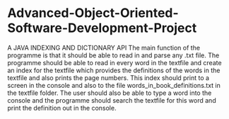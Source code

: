 # Advanced-Object-Oriented-Software-Development-Project
A JAVA INDEXING AND DICTIONARY API     The main function of the programme is that it should be able to read in and parse any .txt file. The programme should be able to read in every word in the textfile and create an index for the textfile which provides the definitions of the words in the textfile and also prints the page numbers. This index should print to a screen in the console and also to the file  words_in_book_definitions.txt in the textfile folder. The user should also be able to type a word into the console and  the programme should search the textfile for this word and print the definition out in the console. 
